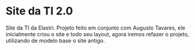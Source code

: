 # Site da TI 2.0
Site da TI da Elastri. Projeto feito em conjunto com  Augusto Tavares, ele inicialmente criou o site e todo seu layout, agora iremos refazer o projeto, utilizando de modelo base o site antigo.
